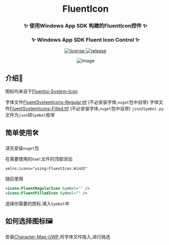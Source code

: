 <div align="center">

# FluentIcon

### ✨ 使用Windows App SDK 构建的FluentIcon控件 ✨
### ✨ Windows App SDK Fluent Icon Control ✨
</div>

<p align="center">
  <a href="https://github.com/kitUIN/FluentIcon/blob/master/LICENSE">
    <img src="https://img.shields.io/badge/license-MIT-green" alt="license">
  </a>
  <a href="https://github.com/kitUIN/FluentIcon/releases">
    <img src="https://img.shields.io/github/v/release/kitUIN/FluentIcon" alt="release">
  </a>
</p> 
<div align="center">
  
![image](https://github.com/kitUIN/FluentIcon/assets/68675068/05c85b8b-44e5-4600-bcda-ca57dab5d66c)
  
</div>

## 介绍📖
图标均来自于[Fluentui-System-Icon](https://github.com/microsoft/fluentui-system-icons)

字体文件[FluentSystemIcons-Regular.ttf](https://github.com/microsoft/fluentui-system-icons/blob/main/fonts/FluentSystemIcons-Regular.ttf) (不必安装字体,`nuget`包中自带)
字体文件[FluentSystemIcons-Filled.ttf](https://github.com/microsoft/fluentui-system-icons/blob/main/fonts/FluentSystemIcons-Filled.ttf) (不必安装字体,`nuget`包中自带)
`json2Symbol.py`文件为`json`转`Symbol`枚举

## 简单使用🛠️
请先安装`nuget`包

在需要使用的`Xaml`文件的顶部添加

```
xmlns:icons="using:FluentIcon.WinUI"
```

随后使用

```xml
<icons:FluentRegularIcon Symbol="" />
<icons:FluentFilledIcon Symbol="" />
```

选择你需要的图标,填入`Symbol`中

## 如何选择图标🖼️
安装[Character-Map-UWP](https://www.microsoft.com/store/apps/9wzdncrdxf41?cid=storebadge&ocid=badge),将字体文件拖入,进行挑选

